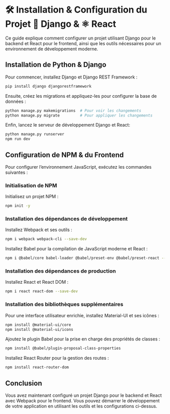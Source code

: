 # 🛠️ Installation & Configuration du Projet 🐍 Django & ⚛️ React

Ce guide explique comment configurer un projet utilisant Django pour le backend et React pour le frontend, ainsi que les outils nécessaires pour un environnement de développement moderne.

## Installation de Python & Django

Pour commencer, installez Django et Django REST Framework :

```bash
pip install django djangorestframework
```

Ensuite, créez les migrations et appliquez-les pour configurer la base de données :

```bash
python manage.py makemigrations  # Pour voir les changements
python manage.py migrate         # Pour appliquer les changements
```

Enfin, lancez le serveur de développement Django et React:

```bash
python manage.py runserver
npm run dev
```

## Configuration de NPM & du Frontend

Pour configurer l’environnement JavaScript, exécutez les commandes suivantes :

### Initialisation de NPM

Initialisez un projet NPM :

```bash
npm init -y
```

### Installation des dépendances de développement

Installez Webpack et ses outils :

```bash
npm i webpack webpack-cli --save-dev
```

Installez Babel pour la compilation de JavaScript moderne et React :

```bash
npm i @babel/core babel-loader @babel/preset-env @babel/preset-react --save-dev
```

### Installation des dépendances de production

Installez React et React DOM :

```bash
npm i react react-dom --save-dev
```

### Installation des bibliothèques supplémentaires

Pour une interface utilisateur enrichie, installez Material-UI et ses icônes :

```bash
npm install @material-ui/core
npm install @material-ui/icons
```

Ajoutez le plugin Babel pour la prise en charge des propriétés de classes :

```bash
npm install @babel/plugin-proposal-class-properties
```

Installez React Router pour la gestion des routes :

```bash
npm install react-router-dom
```

## Conclusion

Vous avez maintenant configuré un projet Django pour le backend et React avec Webpack pour le frontend. Vous pouvez démarrer le développement de votre application en utilisant les outils et les configurations ci-dessus.

